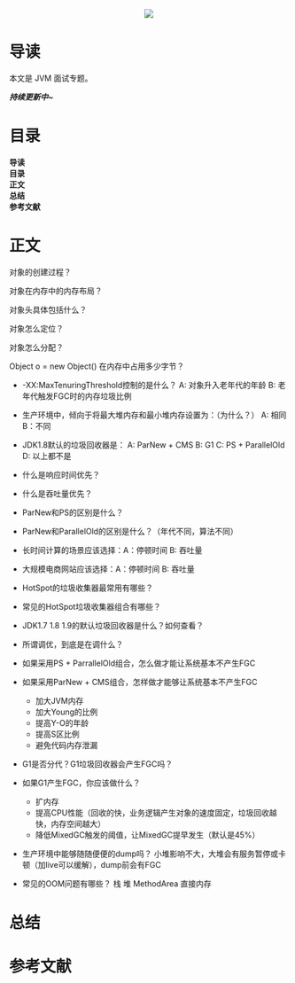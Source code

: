 <div align="center"><img src="https://gitee.com/struggle3014/picBed/raw/master/name_code.png"></div>

# 导读

本文是 JVM 面试专题。

***持续更新中~***



# 目录

<nav>
<a href='#导读' style='text-decoration:none;font-weight:bolder'>导读</a><br/>
<a href='#目录' style='text-decoration:none;font-weight:bolder'>目录</a><br/>
<a href='#正文' style='text-decoration:none;font-weight:bolder'>正文</a><br/>
<a href='#总结' style='text-decoration:none;font-weight:bolder'>总结</a><br/>
<a href='#参考文献' style='text-decoration:none;font-weight:bolder'>参考文献</a><br/>
</nav>

# 正文

对象的创建过程？

对象在内存中的内存布局？

对象头具体包括什么？

对象怎么定位？

对象怎么分配？

Object o = new Object() 在内存中占用多少字节？

* -XX:MaxTenuringThreshold控制的是什么？
  A: 对象升入老年代的年龄
  B: 老年代触发FGC时的内存垃圾比例

* 生产环境中，倾向于将最大堆内存和最小堆内存设置为：（为什么？）
  A: 相同 B：不同

* JDK1.8默认的垃圾回收器是：
  A: ParNew + CMS
  B: G1
  C: PS + ParallelOld
  D: 以上都不是

* 什么是响应时间优先？

* 什么是吞吐量优先？

* ParNew和PS的区别是什么？

* ParNew和ParallelOld的区别是什么？（年代不同，算法不同）

* 长时间计算的场景应该选择：A：停顿时间 B: 吞吐量

* 大规模电商网站应该选择：A：停顿时间 B: 吞吐量

* HotSpot的垃圾收集器最常用有哪些？

* 常见的HotSpot垃圾收集器组合有哪些？

* JDK1.7 1.8 1.9的默认垃圾回收器是什么？如何查看？

* 所谓调优，到底是在调什么？

* 如果采用PS + ParrallelOld组合，怎么做才能让系统基本不产生FGC

* 如果采用ParNew + CMS组合，怎样做才能够让系统基本不产生FGC
  * 加大JVM内存
  * 加大Young的比例
  * 提高Y-O的年龄
  * 提高S区比例
  * 避免代码内存泄漏

* G1是否分代？G1垃圾回收器会产生FGC吗？

* 如果G1产生FGC，你应该做什么？
  * 扩内存
  * 提高CPU性能（回收的快，业务逻辑产生对象的速度固定，垃圾回收越快，内存空间越大）
  * 降低MixedGC触发的阈值，让MixedGC提早发生（默认是45%）

* 生产环境中能够随随便便的dump吗？
  小堆影响不大，大堆会有服务暂停或卡顿（加live可以缓解），dump前会有FGC

* 常见的OOM问题有哪些？
  栈 堆 MethodArea 直接内存



# 总结



# 参考文献

